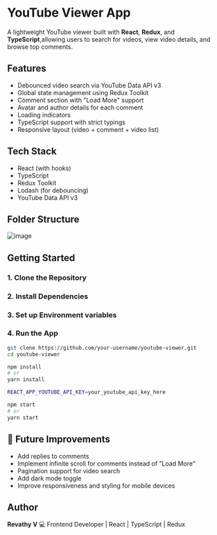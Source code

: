 # YouTube Viewer App

A lightweight YouTube viewer built with **React**, **Redux**, and **TypeScript**,allowing users to search for videos, view video details, and browse top comments.

## Features

-  Debounced video search via YouTube Data API v3
-  Global state management using Redux Toolkit
-  Comment section with "Load More" support
-  Avatar and author details for each comment
-  Loading indicators
-  TypeScript support with strict typings
-  Responsive layout (video + comment + video list)

## Tech Stack

- React (with hooks)
- TypeScript
- Redux Toolkit
- Lodash (for debouncing)
- YouTube Data API v3

## Folder Structure

![image](https://github.com/user-attachments/assets/c012c55f-bad5-487e-abd9-a8d1a05dfc9a)


## Getting Started

### 1. Clone the Repository
### 2. Install Dependencies
### 3. Set up Environment variables
### 4. Run the App

```bash
git clone https://github.com/your-username/youtube-viewer.git
cd youtube-viewer

npm install
# or
yarn install

REACT_APP_YOUTUBE_API_KEY=your_youtube_api_key_here

npm start
# or
yarn start
```

## 🚀 Future Improvements

- Add replies to comments
- Implement infinite scroll for comments instead of "Load More"
- Pagination support for video search
- Add dark mode toggle
- Improve responsiveness and styling for mobile devices


## Author

**Revathy V**
💻 Frontend Developer | React | TypeScript | Redux  
